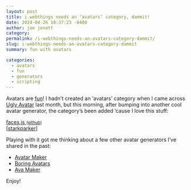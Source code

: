 ```yaml
---
layout: post
title: i.webthings needs an ‘avatars’ category, dammit!
date: 2024-04-26 10:37:23 -0400
author: joe jenett
category: 
permalink: /i-webthings-needs-an-avatars-category-dammit/
slug: i-webthings-needs-an-avatars-category-dammit
summary: fun with avatars

categories:
  - avatars
  - fun
  - generators
  - scripting
---
```

Avatars are <a href="https://iwebthings.joejenett.com/easily-amused-03-30-24/">fun</a>! I hadn’t created an ‘avatars’ category when I came across <a href="https://txstc55.github.io/ugly-avatar/">Ugly Avatar</a> last month, but this morning, after bumping into another cool avatar generator, the category’s been added ’cause I love this stuff:

<a title="A JavaScript library for generating vector-based cartoon faces" href="https://zengm.com/facesjs/">faces.js </a> <small>(<a href="https://github.com/zengm-games/facesjs">github</a>)</small><br>[<a href="https://news.ycombinator.com/user?id=starkparker">starkparker</a>]

Playing with it got me thinking about a few other avatar generators I’ve shared in the past:
<ul>
<li><a title="Create your own avatar online" href="https://avatarmaker.com/">Avatar Maker</a></li>
<li><a title="Avatar generator playground" href="https://boringavatars.com/">Boring Avatars</a></li>
<li><a title="Free Avatar Maker Online" href="https://avamake.com/">Ava Maker</a></li>
</ul>
Enjoy!

<a style="display:none;" href="https://brid.gy/publish/mastodon"><small>(cross-posted to mastodon)</small></a>
